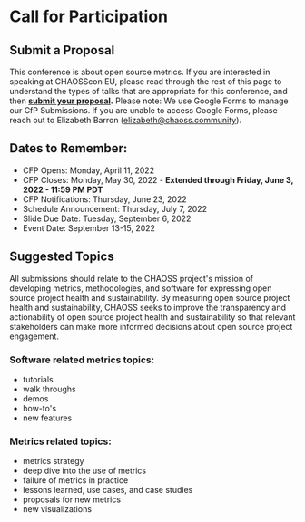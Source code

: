 # Call for Participation

## Submit a Proposal

This conference is about open source metrics.
If you are interested in speaking at CHAOSScon EU,
please read through the rest of this page to understand the types of talks
that are appropriate for this conference, and then **[submit your proposal][submit].** Please note: We use Google Forms to manage our CfP Submissions. If you are unable to access Google Forms, please reach out to Elizabeth Barron (elizabeth@chaoss.community).


## Dates to Remember:  
* CFP Opens: Monday, April 11, 2022
* CFP Closes: Monday, May 30, 2022 - **Extended through Friday, June 3, 2022 - 11:59 PM PDT**
* CFP Notifications: Thursday, June 23, 2022
* Schedule Announcement: Thursday, July 7, 2022
* Slide Due Date: Tuesday, September 6, 2022
* Event Date: September 13-15, 2022


## Suggested Topics
All submissions should relate to the CHAOSS project's mission of developing
metrics, methodologies, and software for expressing open source project
health and sustainability. By measuring open source project health and
sustainability, CHAOSS seeks to improve the transparency and
actionability of open source project health and sustainability so
that relevant stakeholders can make more informed decisions about
open source project engagement.  

### Software related metrics topics:
   + tutorials  
   + walk throughs  
   + demos  
   + how-to's  
   + new features  


### Metrics related topics:
   + metrics strategy  
   + deep dive into the use of metrics  
   + failure of metrics in practice  
   + lessons learned, use cases, and case studies  
   + proposals for new metrics  
   + new visualizations  


[submit]: https://docs.google.com/forms/d/1zI-6wlddEQDt-HszelkjLnhYMrnxxREgkhFwwH6TBlA/viewform?edit_requested=true

